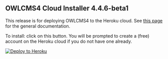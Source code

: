 ## OWLCMS4 Cloud Installer 4.4.6-beta1

This release is for deploying OWLCMS4 to the Heroku cloud.  See [this page](https://jflamy.github.io/owlcms4/#/index) for the general documentation.

To install: click on this button.  You will be prompted to create a (free) account on the Heroku cloud if you do not have one already.

[![Deploy to Heroku](https://www.herokucdn.com/deploy/button.png)](https://heroku.com/deploy?template=https://github.com/jflamy/owlcms4-heroku/tree/4.4.6-beta1)

